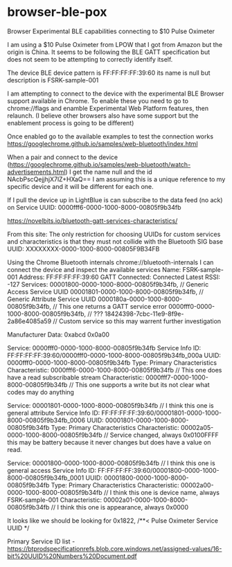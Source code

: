 # browser-ble-pox
 
Browser Experimental BLE capabilities connecting to $10 Pulse Oximeter

I am using a $10 Pulse Oximeter from LPOW that I got from Amazon but the origin is China.  It seems to be following the BLE GATT specification but does not seem to be attempting to correctly identify itself.  

The device BLE device pattern is FF:FF:FF:FF:39:60 its name is null but description is FSRK-sample-001

I am attempting to connect to the device with the experimental BLE Browser support available in Chrome.  To enable these you need to go to chrome://flags and enamble Experimental Web Platform features, then relaunch.  (I believe other browsers also have some support but the enablement process is going to be different)

Once enabled go to the available examples to test the connection works 
https://googlechrome.github.io/samples/web-bluetooth/index.html

When a pair and connect to the device (https://googlechrome.github.io/samples/web-bluetooth/watch-advertisements.html) I get the name null and the id NAcbPscQejjhjX7lZ+HXaQ== I am assuming this is a unique reference to my specific device and it will be different for each one.

If I pull the device up in LightBlue is can subscribe to the data feed (no ack) on Service UUID: 0000fff6-0000-1000-8000-00805f9b34fb


https://novelbits.io/bluetooth-gatt-services-characteristics/

From this site:
The only restriction for choosing UUIDs for custom services and characteristics is that they must not collide with the Bluetooth SIG base UUID: XXXXXXXX-0000-1000-8000-00805F9B34FB

Using the Chrome Bluetooth internals chrome://bluetooth-internals I can connect the device and inspect the available services
Name: FSRK-sample-001
Address: FF:FF:FF:FF:39:60
GATT Connected:
Connected
Latest RSSI: -127
Services:
00001800-0000-1000-8000-00805f9b34fb, // Generic Access Service UUID
00001801-0000-1000-8000-00805f9b34fb, // Generic Attribute Service UUID
0000180a-0000-1000-8000-00805f9b34fb, // This one returns a GATT service error
0000fff0-0000-1000-8000-00805f9b34fb, // ???
18424398-7cbc-11e9-8f9e-2a86e4085a59  // Custom service so this may warrent further investigation 

Manufacturer Data:
0xabcd 0x0a00

Service: 0000fff0-0000-1000-8000-00805f9b34fb
   Service Info
      ID: FF:FF:FF:FF:39:60/0000fff0-0000-1000-8000-00805f9b34fb_000a
      UUID: 0000fff0-0000-1000-8000-00805f9b34fb
      Type: Primary
   Characteristics
      Characteristic: 0000fff6-0000-1000-8000-00805f9b34fb  // This one does have a read subscribable stream 
      Characteristic: 0000fff7-0000-1000-8000-00805f9b34fb  // This one supports a write but its not clear what codes may do anything

Service: 00001801-0000-1000-8000-00805f9b34fb  // I think this one is general attribute 
  Service Info
    ID: FF:FF:FF:FF:39:60/00001801-0000-1000-8000-00805f9b34fb_0006
    UUID: 00001801-0000-1000-8000-00805f9b34fb
    Type: Primary
  Characteristics
    Characteristic: 00002a05-0000-1000-8000-00805f9b34fb  // Service changed, always 0x0100FFFF this may be battery because it never changes but does have a value on read.

Service: 00001800-0000-1000-8000-00805f9b34fb  // I think this one is general access 
  Service Info
    ID: FF:FF:FF:FF:39:60/00001800-0000-1000-8000-00805f9b34fb_0001
    UUID: 00001800-0000-1000-8000-00805f9b34fb
    Type: Primary
  Characteristics
    Characteristic: 00002a00-0000-1000-8000-00805f9b34fb  // I think this one is device name, always FSRK-sample-001
    Characteristic: 00002a01-0000-1000-8000-00805f9b34fb  // I think this one is appearance, always 0x0000 


It looks like we should be looking for 0x1822, /**< Pulse Oximeter Service UUID */


Primary Service ID list - https://btprodspecificationrefs.blob.core.windows.net/assigned-values/16-bit%20UUID%20Numbers%20Document.pdf


